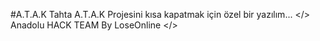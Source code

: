 #A.T.A.K
Tahta A.T.A.K Projesini kısa kapatmak için özel bir yazılım...
</> Anadolu HACK TEAM By LoseOnline </>
